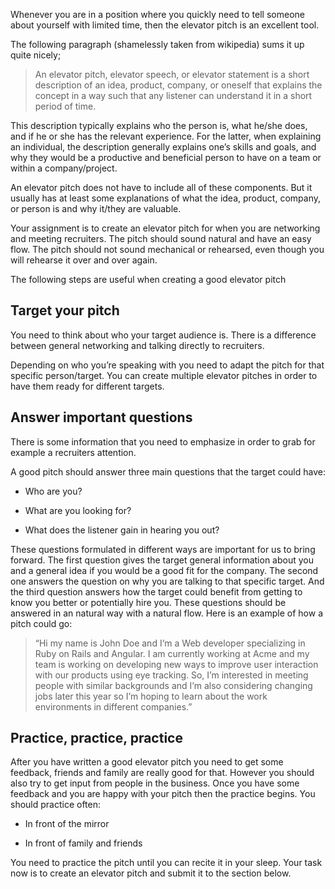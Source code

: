 Whenever you are in a position where you quickly need to tell someone about yourself with limited time, then the elevator pitch is an excellent tool.

The following paragraph (shamelessly taken from wikipedia) sums it up quite nicely;

> An elevator pitch, elevator speech, or elevator statement is a short
> description of an idea, product, company, or oneself that explains the
> concept in a way such that any listener can understand it in a short
> period of time.

This description typically explains who the person is, what he/she does, and if he or she has the relevant experience. For the latter, when explaining an individual, the description generally explains one’s skills and goals, and why they would be a productive and beneficial person to have on a team or within a company/project.

An elevator pitch does not have to include all of these components. But it usually has at least some explanations of what the idea, product, company, or person is and why it/they are valuable.


Your assignment is to create an elevator pitch for when you are networking and meeting recruiters. The pitch should sound natural and have an easy flow. The pitch should not sound mechanical or rehearsed, even though you will rehearse it over and over again.

  
  

The following steps are useful when creating a good elevator pitch

 

## Target your pitch





You need to think about who your target audience is. There is a difference between general networking and talking directly to recruiters.

Depending on who you’re speaking with you need to adapt the pitch for that specific person/target. You can create multiple elevator pitches in order to have them ready for different targets.

## Answer important questions

There is some information that you need to emphasize in order to grab for example a recruiters attention.

A good pitch should answer three main questions that the target could have:

-   Who are you?
    
-   What are you looking for?
    
-   What does the listener gain in hearing you out?
    

These questions formulated in different ways are important for us to bring forward. The first question gives the target general information about you and a general idea if you would be a good fit for the company. The second one answers the question on why you are talking to that specific target. And the third question answers how the target could benefit from getting to know you better or potentially hire you. These questions should be answered in an natural way with a natural flow. Here is an example of how a pitch could go:

> “Hi my name is John Doe and I‘m a Web developer specializing in Ruby
> on Rails and Angular.  I am currently working at Acme and my team is
> working on developing new ways to improve user interaction with our
> products using eye tracking. So, I’m interested in meeting people with
> similar backgrounds and I’m also considering changing jobs later this
> year so I’m hoping to learn about the work environments in different
> companies.”

  

## Practice, practice, practice

After you have written a good elevator pitch you need to get some feedback, friends and family are really good for that. However you should also try to get input from people in the business. Once you have some feedback and you are happy with your pitch then the practice begins. You should practice often:

-   In front of the mirror
    
-   In front of family and friends
    

You need to practice the pitch until you can recite it in your sleep. Your task now is to create an elevator pitch and submit it to the section below.